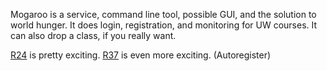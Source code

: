 Mogaroo is a service, command line tool, possible GUI, and the solution to world hunger. It does login, registration, and monitoring for UW courses.  It can also drop a class, if you really want.

[R24](https://code.google.com/p/mogaroo/source/detail?r=24) is pretty exciting.
[R37](https://code.google.com/p/mogaroo/source/detail?r=37) is even more exciting. (Autoregister)
